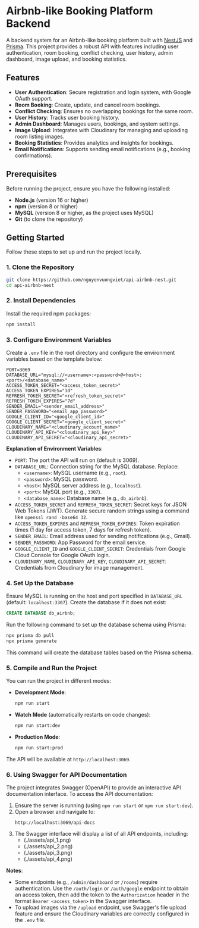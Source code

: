 # Airbnb-like Booking Platform Backend

A backend system for an Airbnb-like booking platform built with [NestJS](https://nestjs.com/) and [Prisma](https://www.prisma.io/). This project provides a robust API with features including user authentication, room booking, conflict checking, user history, admin dashboard, image upload, and booking statistics.

## Features

- **User Authentication**: Secure registration and login system, with Google OAuth support.
- **Room Booking**: Create, update, and cancel room bookings.
- **Conflict Checking**: Ensures no overlapping bookings for the same room.
- **User History**: Tracks user booking history.
- **Admin Dashboard**: Manages users, bookings, and system settings.
- **Image Upload**: Integrates with Cloudinary for managing and uploading room listing images.
- **Booking Statistics**: Provides analytics and insights for bookings.
- **Email Notifications**: Supports sending email notifications (e.g., booking confirmations).

## Prerequisites

Before running the project, ensure you have the following installed:

- **Node.js** (version 16 or higher)
- **npm** (version 8 or higher)
- **MySQL** (version 8 or higher, as the project uses MySQL)
- **Git** (to clone the repository)

## Getting Started

Follow these steps to set up and run the project locally.

### 1. Clone the Repository

```bash
git clone https://github.com/nguyenvuongviet/api-airbnb-nest.git
cd api-airbnb-nest
```

### 2. Install Dependencies

Install the required npm packages:

```bash
npm install
```

### 3. Configure Environment Variables

Create a `.env` file in the root directory and configure the environment variables based on the template below:

```env
PORT=3069
DATABASE_URL="mysql://<username>:<password>@<host>:<port>/<database_name>"
ACCESS_TOKEN_SECRET="<access_token_secret>"
ACCESS_TOKEN_EXPIRES="1d"
REFRESH_TOKEN_SECRET="<refresh_token_secret>"
REFRESH_TOKEN_EXPIRES="7d"
SENDER_EMAIL="<sender_email_address>"
SENDER_PASSWORD="<email_app_password>"
GOOGLE_CLIENT_ID="<google_client_id>"
GOOGLE_CLIENT_SECRET="<google_client_secret>"
CLOUDINARY_NAME="<cloudinary_account_name>"
CLOUDINARY_API_KEY="<cloudinary_api_key>"
CLOUDINARY_API_SECRET="<cloudinary_api_secret>"
```

**Explanation of Environment Variables**:
- `PORT`: The port the API will run on (default is 3069).
- `DATABASE_URL`: Connection string for the MySQL database. Replace:
  - `<username>`: MySQL username (e.g., `root`).
  - `<password>`: MySQL password.
  - `<host>`: MySQL server address (e.g., `localhost`).
  - `<port>`: MySQL port (e.g., `3307`).
  - `<database_name>`: Database name (e.g., `db_airbnb`).
- `ACCESS_TOKEN_SECRET` and `REFRESH_TOKEN_SECRET`: Secret keys for JSON Web Tokens (JWT). Generate secure random strings using a command like `openssl rand -base64 32`.
- `ACCESS_TOKEN_EXPIRES` and `REFRESH_TOKEN_EXPIRES`: Token expiration times (1 day for access token, 7 days for refresh token).
- `SENDER_EMAIL`: Email address used for sending notifications (e.g., Gmail).
- `SENDER_PASSWORD`: App Password for the email service.
- `GOOGLE_CLIENT_ID` and `GOOGLE_CLIENT_SECRET`: Credentials from Google Cloud Console for Google OAuth login.
- `CLOUDINARY_NAME`, `CLOUDINARY_API_KEY`, `CLOUDINARY_API_SECRET`: Credentials from Cloudinary for image management.

### 4. Set Up the Database

Ensure MySQL is running on the host and port specified in `DATABASE_URL` (default: `localhost:3307`). Create the database if it does not exist:

```sql
CREATE DATABASE db_airbnb;
```

Run the following command to set up the database schema using Prisma:

```bash
npx prisma db pull
npx prisma generate
```

This command will create the database tables based on the Prisma schema.

### 5. Compile and Run the Project

You can run the project in different modes:

- **Development Mode**:
  ```bash
  npm run start
  ```

- **Watch Mode** (automatically restarts on code changes):
  ```bash
  npm run start:dev
  ```

- **Production Mode**:
  ```bash
  npm run start:prod
  ```

The API will be available at `http://localhost:3069`.

### 6. Using Swagger for API Documentation

The project integrates Swagger (OpenAPI) to provide an interactive API documentation interface. To access the API documentation:

1. Ensure the server is running (using `npm run start` or `npm run start:dev`).
2. Open a browser and navigate to:
   ```
   http://localhost:3069/api-docs
   ```
3. The Swagger interface will display a list of all API endpoints, including:
   - (./assets/api_1.png)
   - (./assets/api_2.png)
   - (./assets/api_3.png)
   - (./assets/api_4.png)

**Notes**:
- Some endpoints (e.g., `/admin/dashboard` or `/rooms`) require authentication. Use the `/auth/login` or `/auth/google` endpoint to obtain an access token, then add the token to the `Authorization` header in the format `Bearer <access_token>` in the Swagger interface.
- To upload images via the `/upload` endpoint, use Swagger's file upload feature and ensure the Cloudinary variables are correctly configured in the `.env` file.